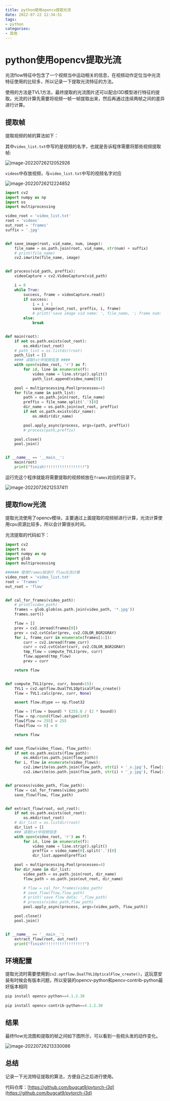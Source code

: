 ```yaml
---
title: python使用opencv提取光流
date: 2022-07-22 12:34:51
tags:
- python
categories:
- 其他
---
```


# python使用opencv提取光流

光流flow特征中包含了一个视频当中运动相关的信息，在视频动作定位当中光流特征使用的比较多，所以记录一下提取光流特征的方法。

使用的方法是TVL1方法，最终提取的光流图片还可以配合I3D模型进行特征的提取。光流的计算先需要将视频一帧一帧提取出来，然后再通过连续两帧之间的差异进行计算。

<!--more-->

## 提取帧

提取视频的帧的算法如下：

其中`video_list.txt`中写的是视频的名字，也就是告诉程序需要将那些视频提取帧:

![image-20220726212052926](https://cdn.jsdelivr.net/gh/bugcat9/blog-image-bed@main/others/image-20220726212052926.png)

`videos`中存放视频，与`video_list.txt`中写的视频名字对应

![image-20220726212224852](https://cdn.jsdelivr.net/gh/bugcat9/blog-image-bed@main/others/image-20220726212224852.png)

```python
import cv2
import numpy as np
import os
import multiprocessing

video_root = 'video_list.txt'
root = 'videos'
out_root = 'frames'
suffix = '.jpg'


def save_image(root, vid_name, num, image):
    file_name = os.path.join(root, vid_name, str(num) + suffix)
    # print(file_name)
    cv2.imwrite(file_name, image)


def process(vid_path, preffix):
    videoCapture = cv2.VideoCapture(vid_path)

    i = 0
    while True:
        success, frame = videoCapture.read()
        if success:
            i = i + 1
            save_image(out_root, preffix, i, frame)
            # print('save image vid name: ', file_name, '; frame num: ', i)
        else:
            break


def main(root):
    if not os.path.exists(out_root):
        os.mkdir(out_root)
    # path_list = os.listdir(root)
    path_list = []
    #### 读取txt中视频信息 ####
    with open(video_root, 'r') as f:
        for id, line in enumerate(f):
            video_name = line.strip().split()
            path_list.append(video_name[0])

    pool = multiprocessing.Pool(processes=4)
    for file_name in path_list:
        path = os.path.join(root, file_name)
        preffix = file_name.split('.')[0]
        dir_name = os.path.join(out_root, preffix)
        if not os.path.exists(dir_name):
            os.mkdir(dir_name)

        pool.apply_async(process, args=(path, preffix))
        # process(path,preffix)

    pool.close()
    pool.join()


if __name__ == '__main__':
    main(root)
    print("finish!!!!!!!!!!!!!!!!!!")

```

运行完这个程序就能将需要提取的视频帧放在`frames`对应的目录下。

![image-20220726212537411](https://cdn.jsdelivr.net/gh/bugcat9/blog-image-bed@main/others/image-20220726212537411.png)

## 提取flow光流

提取光流使用了opencv模块，主要通过上面提取的视频帧进行计算，光流计算使用cpu资源比较多，所以会计算很长时间。

光流提取的代码如下：

```python
import cv2
import os
import numpy as np
import glob
import multiprocessing

###### 使用frames帧进行 flow光流计算
video_root = 'video_list.txt'
root = 'frames'
out_root = 'flow'


def cal_for_frames(video_path):
    # print(video_path)
    frames = glob.glob(os.path.join(video_path, '*.jpg'))
    frames.sort()

    flow = []
    prev = cv2.imread(frames[0])
    prev = cv2.cvtColor(prev, cv2.COLOR_BGR2GRAY)
    for i, frame_curr in enumerate(frames[1:]):
        curr = cv2.imread(frame_curr)
        curr = cv2.cvtColor(curr, cv2.COLOR_BGR2GRAY)
        tmp_flow = compute_TVL1(prev, curr)
        flow.append(tmp_flow)
        prev = curr

    return flow


def compute_TVL1(prev, curr, bound=15):
    TVL1 = cv2.optflow.DualTVL1OpticalFlow_create()
    flow = TVL1.calc(prev, curr, None)

    assert flow.dtype == np.float32

    flow = (flow + bound) * (255.0 / (2 * bound))
    flow = np.round(flow).astype(int)
    flow[flow >= 255] = 255
    flow[flow <= 0] = 0

    return flow


def save_flow(video_flows, flow_path):
    if not os.path.exists(flow_path):
        os.mkdir(os.path.join(flow_path))
    for i, flow in enumerate(video_flows):
        cv2.imwrite(os.path.join(flow_path, str(i) + '_x.jpg'), flow[:, :, 0])
        cv2.imwrite(os.path.join(flow_path, str(i) + '_y.jpg'), flow[:, :, 1])


def process(video_path, flow_path):
    flow = cal_for_frames(video_path)
    save_flow(flow, flow_path)


def extract_flow(root, out_root):
    if not os.path.exists(out_root):
        os.mkdir(out_root)
    # dir_list = os.listdir(root)
    dir_list = []
    ### 读取txt中视频信息
    with open(video_root, 'r') as f:
        for id, line in enumerate(f):
            video_name = line.strip().split()
            preffix = video_name[0].split('.')[0]
            dir_list.append(preffix)

    pool = multiprocessing.Pool(processes=4)
    for dir_name in dir_list:
        video_path = os.path.join(root, dir_name)
        flow_path = os.path.join(out_root, dir_name)

        # flow = cal_for_frames(video_path)
        # save_flow(flow,flow_path)
        # print('save flow data: ',flow_path)
        # process(video_path,flow_path)
        pool.apply_async(process, args=(video_path, flow_path))

    pool.close()
    pool.join()


if __name__ == '__main__':
    extract_flow(root, out_root)
    print("finish!!!!!!!!!!!!!!!!!!")

```

## 环境配置

提取光流时需要使用到`cv2.optflow.DualTVL1OpticalFlow_create()`，这玩意安装有时候会有版本问题，所以安装的opencv-python和pencv-contrib-python最好版本相同

```python
pip install opencv-python==4.1.2.30
 
pip install opencv-contrib-python==4.1.2.30
```

## 结果

最终flow光流图和提取的帧之间如下图所示，可以看到一些梳头发的动作变化。

![image-20220726213330086](https://cdn.jsdelivr.net/gh/bugcat9/blog-image-bed@main/others/image-20220726213330086.png)

## 总结

记录一下光流特征提取的算法，方便自己之后进行使用。

代码仓库：[https://github.com/bugcat9/pytorch-i3d](https://github.com/bugcat9/pytorch-i3d)